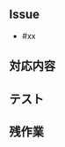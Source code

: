 ## Issue

<!--
  ごく簡潔な修正を除いて、Issue作成後にpull requestしてください
-->

- #xx

## 対応内容

<!--
  背景と対応した内容について説明。
  たいていのことはissueに書いていると思うので、issueに書いていないことがあればここに書いてください。
-->

## テスト

<!--
  追加したテストについて説明。
  機能を追加したり、挙動を変更したりした場合はテストを追加、もしくは変更する必要があります。
-->

## 残作業

<!--
  このPRでは解決していない内容について説明。
-->
